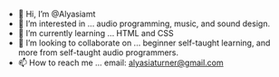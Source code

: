 - 👋 Hi, I’m @Alyasiamt
- 👀 I’m interested in ... audio programming, music, and sound design.
- 🌱 I’m currently learning ... HTML and CSS
- 💞️ I’m looking to collaborate on ... beginner self-taught learning, and more from self-taught audio programmers.
- 📫 How to reach me ... email: alyasiaturner@gmail.com

<!---
Alyasiamt/Alyasiamt is a ✨ special ✨ repository because its `README.md` (this file) appears on your GitHub profile.
You can click the Preview link to take a look at your changes.
--->

